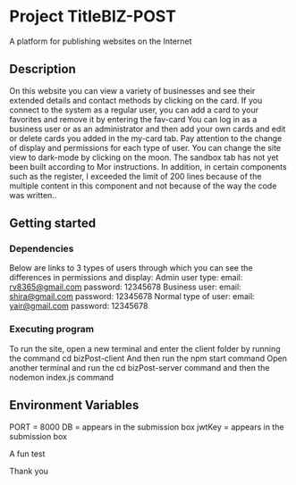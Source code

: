 # Project TitleBIZ-POST
 A platform for publishing websites on the Internet

## Description
On this website you can view a variety of businesses and see their extended details and contact methods by clicking on the card.
If you connect to the system as a regular user, you can add a card to your favorites and remove it by entering the fav-card
You can log in as a business user or as an administrator and then add your own cards and edit or delete cards you added in the my-card tab.
Pay attention to the change of display and permissions for each type of user.
You can change the site view to dark-mode by clicking on the moon.
The sandbox tab has not yet been built according to Mor instructions.
In addition, in certain components such as the register, I exceeded the limit of 200 lines because of the multiple content in this component and not because of the way the code was written..


## Getting started

### Dependencies

Below are links to 3 types of users through which you can see the differences in permissions and display:
Admin user type: email: rv8365@gmail.com
password: 12345678
Business user: email: shira@gmail.com
password: 12345678
Normal type of user: email: yair@gmail.com
password: 12345678

### Executing program

To run the site, open a new terminal and enter the client folder by running the command cd bizPost-client
And then run the npm start command
Open another terminal and run the cd bizPost-server command
and then the nodemon index.js command

## Environment Variables
PORT = 8000
DB = appears in the submission box
jwtKey = appears in the submission box


A fun test

Thank you

